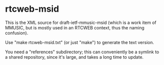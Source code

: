 rtcweb-msid
===========
This is the XML source for draft-ietf-mmusic-msid (which is a work item of
MMUSIC, but is mostly used in an RTCWEB context, thus the naming confusion).

Use "make rtcweb-msid.txt" (or just "make") to generate the text version.

You need a "references" subdirectory; this can conveniently be a symlink to
a shared repository, since it's large, and takes a long time to update.